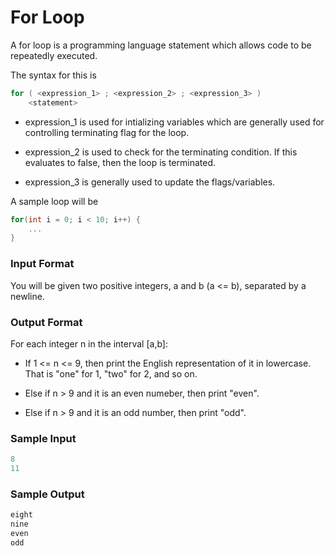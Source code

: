 # For Loop
A for loop is a programming language statement which allows code to be repeatedly executed.

The syntax for this is
```cpp
for ( <expression_1> ; <expression_2> ; <expression_3> )
    <statement>
```
- expression_1 is used for intializing variables which are generally used for controlling terminating flag for the loop.

- expression_2 is used to check for the terminating condition. If this evaluates to false, then the loop is terminated.

- expression_3 is generally used to update the flags/variables.

A sample loop will be
```cpp
for(int i = 0; i < 10; i++) {
    ...
}
```

### Input Format
You will be given two positive integers, a and b (a <= b), separated by a newline.

### Output Format
For each integer n in the interval [a,b]:
- If 1 <= n <= 9, then print the English representation of it in lowercase. That is "one" for 1, "two" for 2, and so on.

- Else if n > 9 and it is an even numeber, then print "even".

- Else if n > 9 and it is an odd number, then print "odd".

### Sample Input
```cpp
8
11
```

### Sample Output
```cpp
eight
nine
even
odd
```
